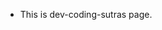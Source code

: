 - This is dev-coding-sutras page.

<!---
dev-coding-sutras/dev-coding-sutras is a ✨ special ✨ repository because its `README.md` (this file) appears on your GitHub profile.
You can click the Preview link to take a look at your changes.
--->
